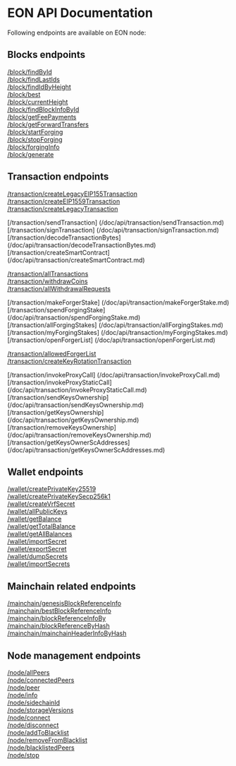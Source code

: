 # EON API Documentation

Following endpoints are available on EON node:


## Blocks endpoints 
[/block/findById](/doc/api/block/findById.md)\
[/block/findLastIds](/doc/api/block/findLastIds.md)\
[/block/findIdByHeight](/doc/api/block/findIdByHeight.md)\
[/block/best](/doc/api/block/best.md)\
[/block/currentHeight](/doc/api/block/currentHeight.md)\
[/block/findBlockInfoById](/doc/api/block/findBlockInfoById.md)\
[/block/getFeePayments](/doc/api/block/getFeePayments.md)\
[/block/getForwardTransfers](/doc/api/block/getForwardTransfers.md)\
[/block/startForging](/doc/api/block/startForging.md)\
[/block/stopForging](/doc/api/block/stopForging.md)\
[/block/forgingInfo](/doc/api/block/forgingInfo.md)\
[/block/generate](/doc/api/block/generate.md)

## Transaction endpoints 

[/transaction/createLegacyEIP155Transaction](/doc/api/transaction/createLegacyEIP155Transaction.md)\
[/transaction/createEIP1559Transaction](/doc/api/transaction/createEIP1559Transaction.md) 
[/transaction/createLegacyTransaction](/doc/api/transaction/createLegacyTransaction.md) 

[/transaction/sendTransaction] (/doc/api/transaction/sendTransaction.md) 
[/transaction/signTransaction] (/doc/api/transaction/signTransaction.md) 
[/transaction/decodeTransactionBytes] (/doc/api/transaction/decodeTransactionBytes.md) 
[/transaction/createSmartContract] (/doc/api/transaction/createSmartContract.md) 

[/transaction/allTransactions](/doc/api/transaction/allTransactions.md)\
[/transaction/withdrawCoins](/doc/api/transaction/withdrawCoins.md)\
[/transaction/allWithdrawalRequests](/doc/api/transaction/allWithdrawalRequests.md)

[/transaction/makeForgerStake] (/doc/api/transaction/makeForgerStake.md) 
[/transaction/spendForgingStake] (/doc/api/transaction/spendForgingStake.md) 
[/transaction/allForgingStakes] (/doc/api/transaction/allForgingStakes.md) 
[/transaction/myForgingStakes] (/doc/api/transaction/myForgingStakes.md) 
[/transaction/openForgerList] (/doc/api/transaction/openForgerList.md) 

[/transaction/allowedForgerList](/doc/api/transaction/allowedForgerList.md)\
[/transaction/createKeyRotationTransaction](/doc/api/transaction/createKeyRotationTransaction.md) 

[/transaction/invokeProxyCall] (/doc/api/transaction/invokeProxyCall.md) 
[/transaction/invokeProxyStaticCall] (/doc/api/transaction/invokeProxyStaticCall.md) 
[/transaction/sendKeysOwnership] (/doc/api/transaction/sendKeysOwnership.md) 
[/transaction/getKeysOwnership] (/doc/api/transaction/getKeysOwnership.md) 
[/transaction/removeKeysOwnership] (/doc/api/transaction/removeKeysOwnership.md) 
[/transaction/getKeysOwnerScAddresses] (/doc/api/transaction/getKeysOwnerScAddresses.md) 

## Wallet endpoints

[/wallet/createPrivateKey25519](/doc/api/wallet/createPrivateKey25519.md)\
[/wallet/createPrivateKeySecp256k1](/doc/api/wallet/createPrivateKeySecp256k1.md)\
[/wallet/createVrfSecret](/doc/api/wallet/createVrfSecret.md)\
[/wallet/allPublicKeys](/doc/api/wallet/allPublicKeys.md)\
[/wallet/getBalance](/doc/api/wallet/getBalance.md)\
[/wallet/getTotalBalance](/doc/api/wallet/getTotalBalance.md)\
[/wallet/getAllBalances](/doc/api/wallet/getAllBalances.md)\
[/wallet/importSecret](/doc/api/wallet/importSecret.md)\
[/wallet/exportSecret](/doc/api/wallet/exportSecret.md)\
[/wallet/dumpSecrets](/doc/api/wallet/dumpSecrets.md)\
[/wallet/importSecrets](/doc/api/wallet/importSecrets.md) 

## Mainchain related endpoints
[/mainchain/genesisBlockReferenceInfo](/doc/api/mainchain/genesisBlockReferenceInfo.md)\
[/mainchain/bestBlockReferenceInfo](/doc/api/mainchain/bestBlockReferenceInfo.md)\
[/mainchain/blockReferenceInfoBy](/doc/api/mainchain/blockReferenceInfoBy.md)\
[/mainchain/blockReferenceByHash](/doc/api/mainchain/blockReferenceByHash.md)\
[/mainchain/mainchainHeaderInfoByHash](/doc/api/mainchain/mainchainHeaderInfoByHash.md)

## Node management endpoints

[/node/allPeers](/doc/api/node/allPeers.md)\
[/node/connectedPeers](/doc/api/node/connectedPeers.md)\
[/node/peer](/doc/api/node/peer.md)\
[/node/info](/doc/api/node/info.md)\
[/node/sidechainId](/doc/api/sidechainId/sidechainId.md)\
[/node/storageVersions](/doc/api/node/storageVersions.md)\
[/node/connect](/doc/api/node/connect.md)\
[/node/disconnect](/doc/api/node/disconnect.md)\
[/node/addToBlacklist](/doc/api/node/addToBlacklist.md)\
[/node/removeFromBlacklist](/doc/api/node/removeFromBlacklist.md)\
[/node/blacklistedPeers](/doc/api/node/blacklistedPeers.md)\
[/node/stop](/doc/api/node/stop.md)

